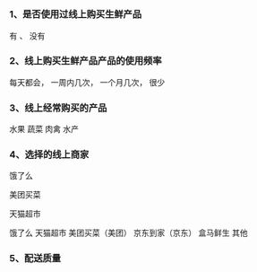 # 

### 1、是否使用过线上购买生鲜产品

有  、  没有

### 2、线上购买生鲜产品产品的使用频率

每天都会，  一周内几次， 一个月几次， 很少

### 3、线上经常购买的产品

水果  蔬菜  肉禽  水产

### 4、选择的线上商家

饿了么 

美团买菜

天猫超市

饿了么 天猫超市   美团买菜（美团）  京东到家（京东）  盒马鲜生  其他

### 5、配送质量

